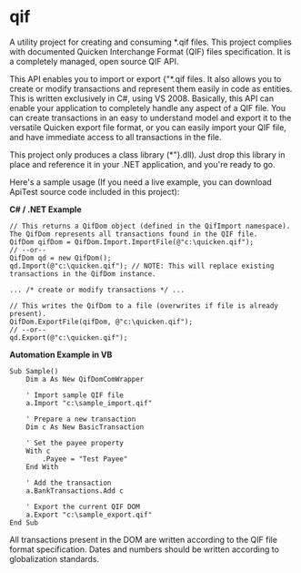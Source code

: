 # qif
A utility project for creating and consuming *.qif files. This project complies with documented Quicken Interchange Format (QIF) files specification. It is a completely managed, open source QIF API.

This API enables you to import or export {"*.qif files. It also allows you to create or modify transactions and represent them easily in code as entities. This is written exclusively in C#, using VS 2008. Basically, this API can enable your application to completely handle any aspect of a QIF file. You can create transactions in an easy to understand model and export it to the versatile Quicken export file format, or you can easily import your QIF file, and have immediate access to all transactions in the file.

This project only produces a class library (*"}.dll). Just drop this library in place and reference it in your .NET application, and you're ready to go.

Here's a sample usage (If you need a live example, you can download ApiTest source code included in this project):

**C# / .NET Example**
```chsarp
// This returns a QifDom object (defined in the QifImport namespace). The QifDom represents all transactions found in the QIF file.
QifDom qifDom = QifDom.Import.ImportFile(@"c:\quicken.qif");
// --or--
QifDom qd = new QifDom();
qd.Import(@"c:\quicken.qif"); // NOTE: This will replace existing transactions in the QifDom instance.

... /* create or modify transactions */ ...

// This writes the QifDom to a file (overwrites if file is already present).
QifDom.ExportFile(qifDom, @"c:\quicken.qif");
// --or--
qd.Export(@"c:\quicken.qif");
```

**Automation Example in VB**
```
Sub Sample()
    Dim a As New QifDomComWrapper
    
    ' Import sample QIF file
    a.Import "c:\sample_import.qif"
    
    ' Prepare a new transaction
    Dim c As New BasicTransaction
    
    ' Set the payee property
    With c
        .Payee = "Test Payee"
    End With
    
    ' Add the transaction
    a.BankTransactions.Add c
    
    ' Export the current QIF DOM
    a.Export "c:\sample_export.qif"
End Sub
```
All transactions present in the DOM are written according to the QIF file format specification. Dates and numbers should be written according to globalization standards.